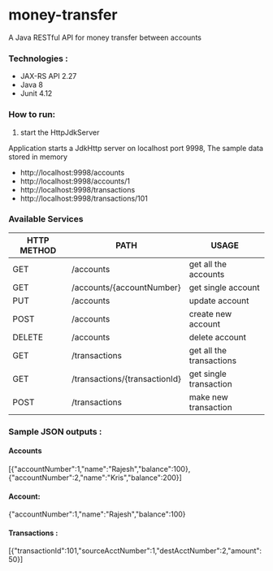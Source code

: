 # money-transfer
A Java RESTful API for money transfer between accounts

### Technologies :
- JAX-RS API 2.27
- Java 8
- Junit 4.12

### How to run:

1. start the HttpJdkServer 

Application starts a JdkHttp server on localhost port 9998, The sample data stored in memory

- http://localhost:9998/accounts
- http://localhost:9998/accounts/1
- http://localhost:9998/transactions
- http://localhost:9998/transactions/101

### Available Services
| HTTP METHOD	|  PATH	                       |  USAGE                  |
|-------------|------------------------------|-------------------------|
|GET	        |/accounts	                   | get all the accounts    |
|GET	        |/accounts/{accountNumber}     | get single account      |
|PUT	        |/accounts	                   | update account          |
|POST	        |/accounts	                   | create new account      |
|DELETE	      |/accounts                     | delete account          |
|GET	        |/transactions	               | get all the transactions|
|GET	        |/transactions/{transactionId} | get single transaction  |
|POST	        |/transactions                 | make new transaction    |

### Sample JSON outputs :
#### Accounts
[{"accountNumber":1,"name":"Rajesh","balance":100},{"accountNumber":2,"name":"Kris","balance":200}]

#### Account:
{"accountNumber":1,"name":"Rajesh","balance":100}

#### Transactions :

[{"transactionId":101,"sourceAcctNumber":1,"destAcctNumber":2,"amount":50}]





